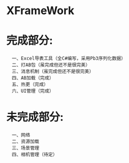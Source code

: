 # XFrameWork

 # 完成部分:<br>
      一、Excel导表工具（全C#编写，采用Pb3序列化数据）
      二、打AB包（虽完成但还不是很完美）
      三、消息机制（虽完成但还不是很完美）
      四、AB加载（完成）
      五、热更（完成）
      六、UI管理（完成）
      
# 未完成部分:<br>
      一、网络
      二、资源加载
      三、场景管理
      四、相机管理（待定）

